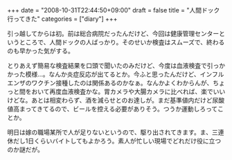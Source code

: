 +++
date = "2008-10-31T22:44:50+09:00"
draft = false
title = "人間ドック行ってきた"
categories = ["diary"]
+++

引っ越してからは初。前は総合病院だったんだけど、今回は健康管理センターというところで、人間ドックの人ばっかり。そのせいか検査はスムーズで、終わるのも早かった気がする。

とりあえず簡易な検査結果を口頭で聞いたのみだけど、今度は血液検査で引っかかった模様…。なんか炎症反応が出てるとか。今ふと思ったんだけど、インフルエンザのワクチン接種したのは関係あるのかなぁ。なんかよくわからんが、ちょっと間をおいて再度血液検査かな。胃カメラや大腸カメラに比べれば、楽でいいけどな。あとは相変わらず、酒を減らせとのお達しが。まだ基準値内だけど尿酸値高まってきてるので、ビールを控える必要がありそう。つうか運動しろってことか。

明日は嫁の職場某所で人が足りないというので、駆り出されてきます。ま、三連休だし1日くらいバイトしてもよかろう。素人が忙しい現場でどれだけ役に立つのか謎だが。

